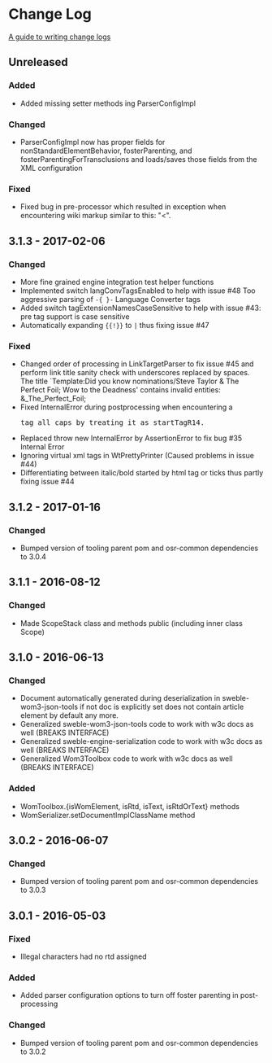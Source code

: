 # Change Log
[A guide to writing change logs][keepachangelog]

## Unreleased
### Added
- Added missing setter methods ing ParserConfigImpl

### Changed
- ParserConfigImpl now has proper fields for nonStandardElementBehavior, 
  fosterParenting, and fosterParentingForTransclusions and loads/saves those
  fields from the XML configuration

### Fixed
- Fixed bug in pre-processor which resulted in exception when encountering wiki
  markup similar to this: "<ref></ref><</ref>".

## 3.1.3 - 2017-02-06
### Changed
- More fine grained engine integration test helper functions
- Implemented switch langConvTagsEnabled to help with issue #48 Too aggressive
  parsing of `-{ }-` Language Converter tags
- Added switch tagExtensionNamesCaseSensitive to help with issue #43: pre tag
  support is case sensitive
- Automatically expanding `{{!}}` to `|` thus fixing issue #47

### Fixed
- Changed order of processing in LinkTargetParser to fix issue #45 and perform
  link title sanity check with underscores replaced by spaces.
  The title `Template:Did you know nominations/Steve Taylor & The Perfect Foil; Wow to the Deadness'
  contains invalid entities: &_The_Perfect_Foil;
- Fixed InternalError during postprocessing when encountering a <PRE> tag all
  caps by treating it as startTagR14.
- Replaced throw new InternalError by AssertionError to fix bug
  #35 Internal Error
- Ignoring virtual xml tags in WtPrettyPrinter (Caused problems in issue #44)
- Differentiating between italic/bold started by html tag or ticks thus partly
  fixing issue #44

## 3.1.2 - 2017-01-16
### Changed
- Bumped version of tooling parent pom and osr-common dependencies to 3.0.4

## 3.1.1 - 2016-08-12
### Changed
- Made ScopeStack class and methods public (including inner class Scope)

## 3.1.0 - 2016-06-13
### Changed
- Document automatically generated during deserialization in 
  sweble-wom3-json-tools if not doc is explicitly set does not contain article 
  element by default any more.
- Generalized sweble-wom3-json-tools code to work with w3c docs as well (BREAKS INTERFACE)
- Generalized sweble-engine-serialization code to work with w3c docs as well (BREAKS INTERFACE)
- Generalized Wom3Toolbox code to work with w3c docs as well (BREAKS INTERFACE)

### Added
- WomToolbox.{isWomElement, isRtd, isText, isRtdOrText} methods
- WomSerializer.setDocumentImplClassName method

## 3.0.2 - 2016-06-07
### Changed
- Bumped version of tooling parent pom and osr-common dependencies to 3.0.3

## 3.0.1 - 2016-05-03
### Fixed
- Illegal characters had no rtd assigned

### Added
- Added parser configuration options to turn off foster parenting in 
  post-processing

### Changed
- Bumped version of tooling parent pom and osr-common dependencies to 3.0.2

[keepachangelog]: http://keepachangelog.com/
